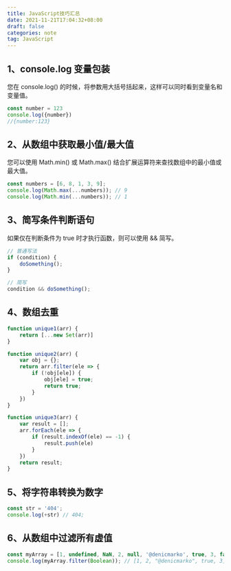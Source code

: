 ```yaml
---
title: JavaScript技巧汇总
date: 2021-11-21T17:04:32+08:00
draft: false
categories: note
tag: JavaScript
---
```


## **1、console.log 变量包装**

您在 console.log() 的时候，将参数用大括号括起来，这样可以同时看到变量名和变量值。

<!--more-->

```js
const number = 123
console.log({number})
//{number:123}
```

## **2、从数组中获取最小值/最大值**

您可以使用 Math.min() 或 Math.max() 结合扩展运算符来查找数组中的最小值或最大值。

```javascript
const numbers = [6, 8, 1, 3, 9];
console.log(Math.max(...numbers)); // 9
console.log(Math.min(...numbers)); // 1
```

## **3、简写条件判断语句**

如果仅在判断条件为 true 时才执行函数，则可以使用 && 简写。

```js
// 普通写法
if (condition) {
    doSomething();
}

// 简写
condition && doSomething();
```

## **4、数组去重**

```js
function unique1(arr) {
    return [...new Set(arr)]
}

function unique2(arr) {
    var obj = {};
    return arr.filter(ele => {
        if (!obj[ele]) {
            obj[ele] = true;
            return true;
        }
    })
}

function unique3(arr) {
    var result = [];
    arr.forEach(ele => {
        if (result.indexOf(ele) == -1) {
            result.push(ele)
        }
    })
    return result;
}
```

## **5、将字符串转换为数字**

```js
const str = '404';
console.log(+str) // 404;
```

## **6、从数组中过滤所有虚值**

```js
const myArray = [1, undefined, NaN, 2, null, '@denicmarko', true, 3, false];
console.log(myArray.filter(Boolean)); // [1, 2, "@denicmarko", true, 3]
```


